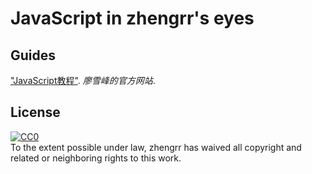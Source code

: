 # JavaScript in zhengrr's eyes

## Guides

["JavaScript教程"](https://www.liaoxuefeng.com/wiki/001434446689867b27157e896e74d51a89c25cc8b43bdb3000). *廖雪峰的官方网站*.

## License

<p xmlns:dct="https://purl.org/dc/terms/">
  <a rel="license"
     href="https://creativecommons.org/publicdomain/zero/1.0/">
    <img src="https://licensebuttons.net/p/zero/1.0/88x31.png" style="border-style: none;" alt="CC0" />
  </a>
  <br />
  To the extent possible under law,
  <span resource="[_:publisher]" rel="dct:publisher">
    <span property="dct:title">zhengrr</span></span>
  has waived all copyright and related or neighboring rights to
  this work.
</p>
